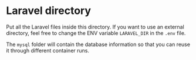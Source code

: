 # Laravel directory

Put all the Laravel files inside this directory. If you want to use an 
external directory, feel free to change the ENV variable `LARAVEL_DIR` in
the `.env` file.

The `mysql` folder will contain the database information so that you can 
reuse it through different container runs. 